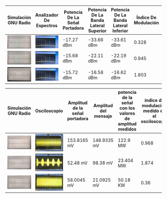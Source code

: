 | Simulación GNU Radio | Analizador De Espectros | Potencia De La Señal Portadora | Potencia De La Banda Lateral Superior | Potencia De La Banda Lateral Inferior | Índice De Modulación | Frecuencia Del Mensaje | Relación Señal A Ruido Medida |
|-----------------|-----------------------| -----------------------| -----------------------|-----------------------|-----------------------|-----------------------|-----------------------|
| <img src="punto_1/SimulacionGNURadioKaAmMayor1.PNG"> | <img src="punto_1/AnalizadorKaAmMayor1.PNG"> | -17.27 dBm | -33.66 dBm | -33.61 dBm |  0.328 | 20 KHz | 62.73 dBm |
| <img src="punto_1/SimulacionGNURadioKaAmIgual1.PNG"> | <img src="punto_1/AnalizadorKaAmMayor1.PNG"> | -15.68 dBm | -22.11 dBm | -22.19 dBm |  0.945 | 20 KHz | 64.32 dBm |
| <img src="punto_1/SimulacionGNURadioKaAmMenor1.PNG"> | <img src="punto_1/AnalizadorKaAmMayor1.PNG"> | -15.72 dBm | -16.58 dBm | -16.62 dBm |  1.803 | 20 KHz | 64.28 dBm |


| Simulación GNU Radio | Osciloscopio | Amplitud de la señal portadora | Amplitud del mensaje | potencia de la señal con los valores de amplitud medidos | índice de modulación medido en el osciloscopio | frecuencia del mensaje |
|-----------------|-----------------------| -----------------------| -----------------------|-----------------------|-----------------------|-----------------------|
| <img src="punto_2/Caso1SimulacionGNURadio.PNG"> | <img src="punto_2/Caso1Osciloscopio.PNG"> | 153.8165 mV | 148.9335 mV | 122.9 MW |  0.968 | 20 KHz |
| <img src="punto_2/Caso2SimulacionGNURadio.PNG"> | <img src="punto_2/Caso2Osciloscopio.PNG"> | 52.48 mV | 98.38 mV | 23.404 MW |  1.874 | 20 KHz |
| <img src="punto_2/Caso3SimulacionGNURadio.PNG"> | <img src="punto_2/Caso3Osciloscopio.PNG"> | 58.0045 mV | 21.0925 mV | 50.18 KW | 0.36 | 20 KHz |
